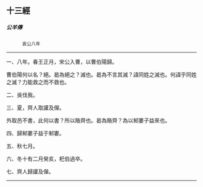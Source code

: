 

## 十三經

##### 公羊傳
　　　`哀公八年`

* * *

一、八年。春王正月，宋公入曹，以曹伯陽歸。

曹伯陽何以名？絕。曷為絕之？滅也。曷為不言其滅？諱同姓之滅也。何諱乎同姓之滅？力能救之而不救也。

二、吳伐我。

三、夏，齊人取讙及僤。

外取邑不書，此何以書？所以賂齊也。曷為賂齊？為以邾婁子益來也。

四、歸邾婁子益于邾婁。

五、秋七月。

六、冬十有二月癸亥，𣏌伯過卒。

七、齊人歸讙及僤。

* * *

